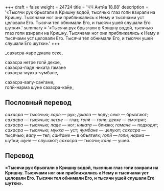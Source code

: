 +++
draft = false
weight = 24724
title = 'ЧЧ Антйа 18.88'
description = '«Тысячи рук брызгали в Кришну водой, тысячью глаз гопи взирали на Кришну. Тысячами ног они приближались к Нему и тысячами уст целовали Его. Тысячи тел обнимали Его, и тысячи ушей слушали Его шутки».'
summary = '«Тысячи рук брызгали в Кришну водой, тысячью глаз гопи взирали на Кришну. Тысячами ног они приближались к Нему и тысячами уст целовали Его. Тысячи тел обнимали Его, и тысячи ушей слушали Его шутки».'
+++

_сахасра-каре джала секе,  
  
сахасра нетре гопӣ декхе,  
сахасра-паде никат̣а гамане  
сахасра-мукха-чумбане,  
  
сахасра-вапу-сан̇гаме,  
гопӣ-нарма ш́уне сахасра-ка̄н̣е_

## Пословный перевод

_сахасра_ — тысячью; _каре_ — рук; _джала_ — воду; _секе_ — брызгают; _сахасра_ — тысячью; _нетре_ — глаз; _гопӣ_ — _гопи_; _декхе_ — смотрят; _сахасра_ — тысячью; _паде_ — ног; _никат̣а_ — близко; _гамане_ — подходят; _сахасра_ — тысячью; _мукха_ — уст; _чумбане_ — целуют; _сахасра_ — тысячью; _вапу_ — тел; _сан̇гаме_ — в объятиях; _гопӣ_ — _гопи_; _нарма_ — шутки; _ш́уне_ — слушают; _сахасра_ — тысячи; _ка̄н̣е_ — ушей.

## Перевод

**«Тысячи рук брызгали в Кришну водой, тысячью глаз гопи взирали на Кришну. Тысячами ног они приближались к Нему и тысячами уст целовали Его. Тысячи тел обнимали Его, и тысячи ушей слушали Его шутки».**
